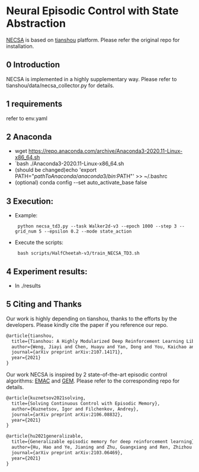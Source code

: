 # Neural Episodic Control with State Abstraction
[NECSA](https://sites.google.com/view/drl-necsa) is based on [tianshou](https://tianshou.readthedocs.io/en/master/index.html) platform. Please refer the original repo for installation.

## 0 Introduction

  NECSA is implemented in a highly supplementary way. Please refer to tianshou/data/necsa_collector.py for details.

## 1 requirements

  refer to env.yaml

## 2 Anaconda

  * wget https://repo.anaconda.com/archive/Anaconda3-2020.11-Linux-x86_64.sh
  * `bash ./Anaconda3-2020.11-Linux-x86_64.sh
  * (should be changed)echo 'export PATH="$pathToAnaconda/anaconda3/bin:$PATH"' >> ~/.bashrc
  * (optional) conda config --set auto_activate_base false

## 3 Execution:
  
  * Example:
         
         python necsa_td3.py --task Walker2d-v3 --epoch 1000 --step 3 --grid_num 5 --epsilon 0.2 --mode state_action

  * Execute the scripts:
         
         bash scripts/HalfCheetah-v3/train_NECSA_TD3.sh

## 4 Experiment results:

  * In ./results

## 5 Citing and Thanks 

Our work is highly depending on tianshou, thanks to the efforts by the developers. Please kindly cite the paper if you reference our repo.

```latex
@article{tianshou,
  title={Tianshou: A Highly Modularized Deep Reinforcement Learning Library},
  author={Weng, Jiayi and Chen, Huayu and Yan, Dong and You, Kaichao and Duburcq, Alexis and Zhang, Minghao and Su, Yi and Su, Hang and Zhu, Jun},
  journal={arXiv preprint arXiv:2107.14171},
  year={2021}
}
```

Our work NECSA is inspired by 2 state-of-the-art episodic control algorithms: [EMAC](https://github.com/schatty/EMAC) and [GEM](https://github.com/MouseHu/GEM). Please refer to the corresponding repo for details.

```latex
@article{kuznetsov2021solving,
  title={Solving Continuous Control with Episodic Memory},
  author={Kuznetsov, Igor and Filchenkov, Andrey},
  journal={arXiv preprint arXiv:2106.08832},
  year={2021}
}
```

```latex
@article{hu2021generalizable,
  title={Generalizable episodic memory for deep reinforcement learning},
  author={Hu, Hao and Ye, Jianing and Zhu, Guangxiang and Ren, Zhizhou and Zhang, Chongjie},
  journal={arXiv preprint arXiv:2103.06469},
  year={2021}
}
```
  
